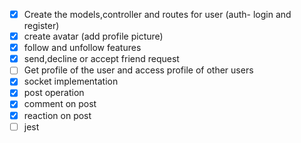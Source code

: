 - [x] Create the models,controller and routes for user (auth- login and register)
- [x] create avatar (add profile picture)
- [x] follow and unfollow features
- [x] send,decline or accept friend request
- [ ] Get profile of the user and access profile of other users
- [x] socket implementation
- [x] post operation
- [x] comment on post
- [x] reaction on post
- [ ] jest
